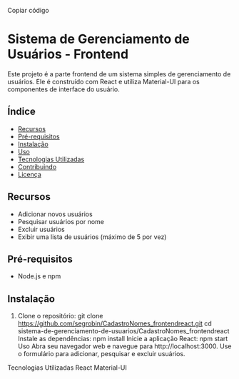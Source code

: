 Copiar código

# Sistema de Gerenciamento de Usuários - Frontend

Este projeto é a parte frontend de um sistema simples de gerenciamento de usuários. Ele é construído com React e utiliza Material-UI para os componentes de interface do usuário.

## Índice

- [Recursos](#recursos)
- [Pré-requisitos](#pré-requisitos)
- [Instalação](#instalação)
- [Uso](#uso)
- [Tecnologias Utilizadas](#tecnologias-utilizadas)
- [Contribuindo](#contribuindo)
- [Licença](#licença)

## Recursos

- Adicionar novos usuários
- Pesquisar usuários por nome
- Excluir usuários
- Exibir uma lista de usuários (máximo de 5 por vez)

## Pré-requisitos

- Node.js e npm

## Instalação

1. Clone o repositório:
   git clone https://github.com/segrobin/CadastroNomes_frontendreact.git
   cd sistema-de-gerenciamento-de-usuarios/CadastroNomes_frontendreact
Instale as dependências:
npm install
Inicie a aplicação React:
npm start
Uso
Abra seu navegador web e navegue para http://localhost:3000.
Use o formulário para adicionar, pesquisar e excluir usuários.

Tecnologias Utilizadas
React
Material-UI
